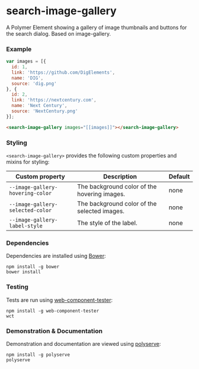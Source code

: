 # search-image-gallery

A Polymer Element showing a gallery of image thumbnails and buttons for the search dialog.  Based on image-gallery.

### Example

```js
var images = [{
  id: 1,
  link: 'https://github.com/DigElements',
  name: 'DIG',
  source: 'dig.png'
}, {
  id: 2,
  link: 'https://nextcentury.com',
  name: 'Next Century',
  source: 'NextCentury.png'
}];
```

```html
<search-image-gallery images="[[images]]"></search-image-gallery>
```

### Styling

`<search-image-gallery>` provides the following custom properties and mixins for styling:

Custom property                  | Description                                  | Default
---------------------------------|----------------------------------------------|--------
`--image-gallery-hovering-color` | The background color of the hovering images. | none
`--image-gallery-selected-color` | The background color of the selected images. | none
`--image-gallery-label-style`    | The style of the label.                      | none

### Dependencies

Dependencies are installed using [Bower](http://bower.io/):

    npm install -g bower
    bower install

### Testing

Tests are run using [web-component-tester](https://github.com/Polymer/web-component-tester):

    npm install -g web-component-tester
    wct

### Demonstration & Documentation

Demonstration and documentation are viewed using [polyserve](https://github.com/PolymerLabs/polyserve):

    npm install -g polyserve
    polyserve

